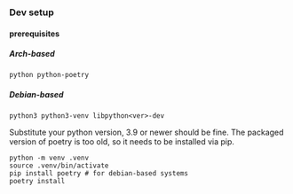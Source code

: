 ### Dev setup

#### prerequisites

##### Arch-based

`python python-poetry`

##### Debian-based

`python3 python3-venv libpython<ver>-dev`

Substitute your python version, 3.9 or newer should be fine.
The packaged version of poetry is too old, so it needs to be installed via pip.

```shell
python -m venv .venv
source .venv/bin/activate
pip install poetry # for debian-based systems
poetry install
```
